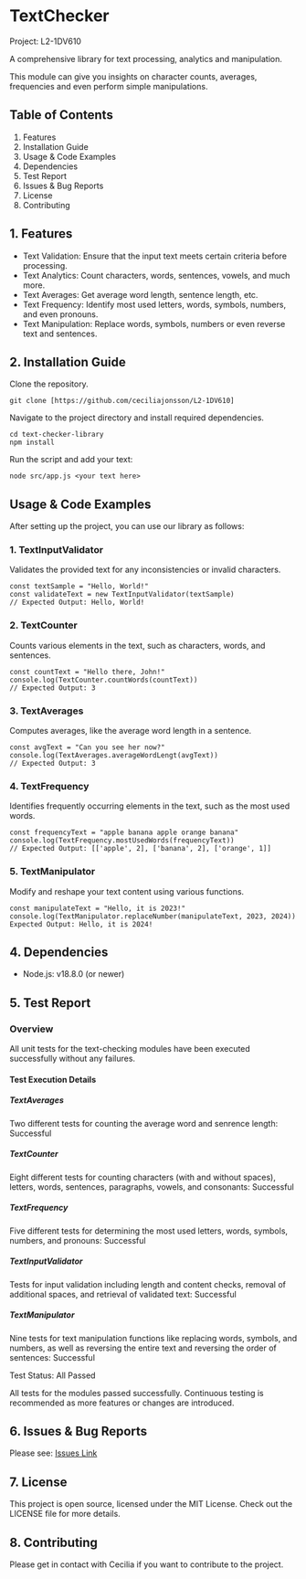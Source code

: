 # TextChecker
Project: L2-1DV610

A comprehensive library for text processing, analytics and manipulation. 

This module can give you insights on character counts, averages, frequencies and even perform simple manipulations.

## Table of Contents
1. Features
2. Installation Guide
3. Usage & Code Examples
4. Dependencies
5. Test Report
6. Issues & Bug Reports
7. License
8. Contributing

## 1. Features
* Text Validation: Ensure that the input text meets certain criteria before processing.
* Text Analytics: Count characters, words, sentences, vowels, and much more.
* Text Averages: Get average word length, sentence length, etc.
* Text Frequency: Identify most used letters, words, symbols, numbers, and even pronouns.
* Text Manipulation: Replace words, symbols, numbers or even reverse text and sentences.

## 2. Installation Guide
Clone the repository.
```
git clone [https://github.com/ceciliajonsson/L2-1DV610]
```
Navigate to the project directory and install required dependencies.
```
cd text-checker-library
npm install
```
Run the script and add your text:
```
node src/app.js <your text here>
```

## Usage & Code Examples
After setting up the project, you can use our library as follows:

### 1. TextInputValidator
Validates the provided text for any inconsistencies or invalid characters.

```
const textSample = "Hello, World!"
const validateText = new TextInputValidator(textSample)
// Expected Output: Hello, World!

```


### 2. TextCounter
Counts various elements in the text, such as characters, words, and sentences.

```
const countText = "Hello there, John!"
console.log(TextCounter.countWords(countText))
// Expected Output: 3

```


### 3. TextAverages
Computes averages, like the average word length in a sentence.

```
const avgText = "Can you see her now?"
console.log(TextAverages.averageWordLengt(avgText))
// Expected Output: 3

```

### 4. TextFrequency
Identifies frequently occurring elements in the text, such as the most used words.

```
const frequencyText = "apple banana apple orange banana"
console.log(TextFrequency.mostUsedWords(frequencyText))
// Expected Output: [['apple', 2], ['banana', 2], ['orange', 1]]

```


### 5. TextManipulator
Modify and reshape your text content using various functions.

```
const manipulateText = "Hello, it is 2023!"
console.log(TextManipulator.replaceNumber(manipulateText, 2023, 2024))
Expected Output: Hello, it is 2024!

```

## 4. Dependencies
* Node.js: v18.8.0 (or newer)

## 5. Test Report
### Overview
All unit tests for the text-checking modules have been executed successfully without any failures.

#### Test Execution Details
##### TextAverages
Two different tests for counting the average word and senrence length: Successful
##### TextCounter
Eight different tests for counting characters (with and without spaces), letters, words, sentences, paragraphs, vowels, and consonants: Successful
##### TextFrequency
Five different tests for determining the most used letters, words, symbols, numbers, and pronouns: Successful
##### TextInputValidator
Tests for input validation including length and content checks, removal of additional spaces, and retrieval of validated text: Successful
##### TextManipulator
Nine tests for text manipulation functions like replacing words, symbols, and numbers, as well as reversing the entire text and reversing the order of sentences: Successful

Test Status: All Passed

All tests for the modules passed successfully.
Continuous testing is recommended as more features or changes are introduced.


## 6. Issues & Bug Reports
Please see: [Issues Link](https://github.com/ceciliajonsson/L2-1DV610/issues)

## 7. License
This project is open source, licensed under the MIT License. 
Check out the LICENSE file for more details.

## 8. Contributing
Please get in contact with Cecilia if you want to contribute to the project.